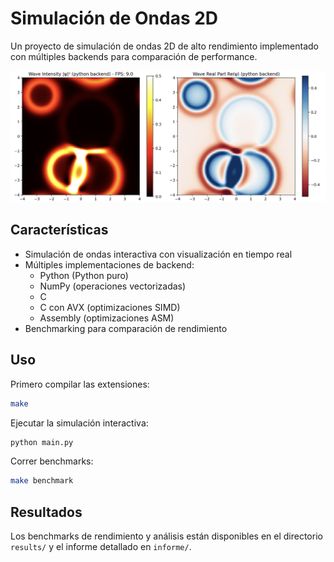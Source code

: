 # Simulación de Ondas 2D

Un proyecto de simulación de ondas 2D de alto rendimiento implementado con múltiples backends para comparación de performance.

![Simulación](informe/extra/live_visualization.png)

## Características

- Simulación de ondas interactiva con visualización en tiempo real
- Múltiples implementaciones de backend:
  - Python (Python puro)
  - NumPy (operaciones vectorizadas)
  - C
  - C con AVX (optimizaciones SIMD)
  - Assembly (optimizaciones ASM)
- Benchmarking para comparación de rendimiento

## Uso

Primero compilar las extensiones:
```bash
make
```

Ejecutar la simulación interactiva:
```bash
python main.py
```

Correr benchmarks:
```bash
make benchmark
```

## Resultados

Los benchmarks de rendimiento y análisis están disponibles en el directorio `results/` y el informe detallado en `informe/`.